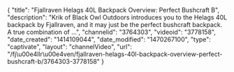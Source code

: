 {
    "title": "Fjallraven Helags 40L Backpack Overview: Perfect Bushcraft B",
    "description": "Krik of Black Owl Outdoors introduces you to the Helags 40L backpack by Fjallraven, and it may just be the perfect bushcraft backpack. A true combination of ...",
    "channelid": "3764303",
    "videoid": "3778158",
    "date_created": "1414109044",
    "date_modified": "1470267100",
    "type": "captivate",
    "layout": "channelVideo",
    "url": "\/fj\u00e4llr\u00e4ven\/fjallraven-helags-40l-backpack-overview-perfect-bushcraft-b\/3764303-3778158"
}